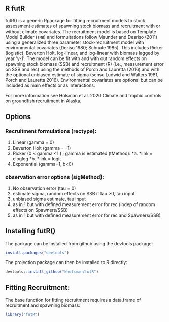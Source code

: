 R futR
------

futR() is a generic Rpackage for fitting recruitment models to stock assessment estimates of spawning stock biomass and recruitment with or without climate covariates. The recruitment model is based on Template Model Builder (`TMB`) and formultations follow Maunder and Desriso (2011) using a generalized three parameter stock-recruitment model with environmental covariates (Deriso 1980; Schnute 1985). This includes Ricker (logistic), Beverton Holt, log-linear, and log-linear with biomass lagged by year 'y-1'. The model can be fit with and with out random effects on spawning stock biomass (SSB) and recruitment (R) (i.e., measurement error on SSB and rec) using the methods of Porch and Lauretta (2016) and with the optional unbiased estimate of sigma (sensu Ludwid and Walters 1981, Porch and Lauretta 2016). Environmental covariates are optional but can be included as main effects or as interactions.

For more information see Holsman et al. 2020 Climate and trophic controls on groundfish recruitment in Alaska.

Options
-------

### Recruitment formulations (rectype):

1.  Linear (gamma = 0)
2.  Beverton Holt (gamma = -1)
3.  Ricker (0 &lt; gamma &lt;1 ) ; gamma is estimated (tMethod):
    *a. *link = cloglog
    *b. *link = logit
4.  Exponential (gamma=1, b&lt;0)

### observation error options (sigMethod):

1.  No observation error (tau = 0)
2.  estimate sigma, random effects on SSB if tau &gt;0, tau input
3.  unbiased sigma estimate, tau input
4.  as in 1 but with defined measurement error for rec (indep of random effects on Spawners/SSB)
5.  as in 1 but with defined measurement error for rec and Spawners/SSB)

Installing futR()
-----------------

The package can be installed from github using the devtools package:

``` r
install.packages("devtools")
```

The projection package can then be installed to R directly:

``` r
devtools::install_github("kholsman/futR")
```

Fitting Recruitment:
--------------------

The base function for fitting recruitment requires a data.frame of recruitment and spawning biomass:

``` r
library("futR")
```
